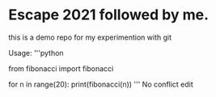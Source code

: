 # Escape 2021 followed by me.
this is a demo repo for my experimention with git 

Usage:
'''python

from fibonacci import fibonacci

for n in range(20):
	print(fibonacci(n))
'''
No conflict edit 
